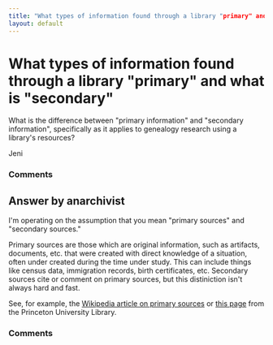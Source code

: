 ```yaml
---
title: "What types of information found through a library "primary" and what is "secondary""
layout: default
---
```

What types of information found through a library "primary" and what is "secondary"
=====================
What is the difference between "primary information" and "secondary
information", specifically as it applies to genealogy research using a
library's resources?

Jeni

### Comments ###


Answer by anarchivist
----------------
I'm operating on the assumption that you mean "primary sources" and
"secondary sources."

Primary sources are those which are original information, such as
artifacts, documents, etc. that were created with direct knowledge of a
situation, often under created during the time under study. This can
include things like census data, immigration records, birth
certificates, etc. Secondary sources cite or comment on primary sources,
but this distiniction isn't always hard and fast.

See, for example, the [Wikipedia article on primary
sources](http://en.wikipedia.org/wiki/Primary_source) or [this
page](http://www.princeton.edu/~refdesk/primary2.html) from the
Princeton University Library.

### Comments ###

